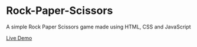 # Rock-Paper-Scissors
A simple Rock Paper Scissors game made using HTML, CSS and JavaScript

[Live Demo](https://rohanjhaldiyal.github.io/Rock-Paper-Scissors/)
